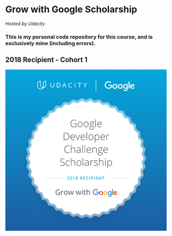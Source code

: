 # Grow with Google Scholarship
_Hosted by Udacity_

### This is my personal code repository for this course, and is exclusively mine (including errors).

## 2018 Recipient - Cohort 1

![Alt text](/scholarship-info/images/grow_with_google_logo.png?raw=true "Grow With Google Scholarship Recipient Logo")


